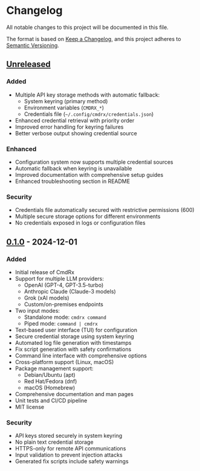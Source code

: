 # Changelog

All notable changes to this project will be documented in this file.

The format is based on [Keep a Changelog](https://keepachangelog.com/en/1.0.0/),
and this project adheres to [Semantic Versioning](https://semver.org/spec/v2.0.0.html).

## [Unreleased]

### Added
- Multiple API key storage methods with automatic fallback:
  - System keyring (primary method)
  - Environment variables (`CMDRX_*`)
  - Credentials file (`~/.config/cmdrx/credentials.json`)
- Enhanced credential retrieval with priority order
- Improved error handling for keyring failures
- Better verbose output showing credential source

### Enhanced
- Configuration system now supports multiple credential sources
- Automatic fallback when keyring is unavailable
- Improved documentation with comprehensive setup guides
- Enhanced troubleshooting section in README

### Security
- Credentials file automatically secured with restrictive permissions (600)
- Multiple secure storage options for different environments
- No credentials exposed in logs or configuration files

## [0.1.0] - 2024-12-01

### Added
- Initial release of CmdRx
- Support for multiple LLM providers:
  - OpenAI (GPT-4, GPT-3.5-turbo)
  - Anthropic Claude (Claude-3 models)
  - Grok (xAI models)
  - Custom/on-premises endpoints
- Two input modes:
  - Standalone mode: `cmdrx command`
  - Piped mode: `command | cmdrx`
- Text-based user interface (TUI) for configuration
- Secure credential storage using system keyring
- Automated log file generation with timestamps
- Fix script generation with safety confirmations
- Command line interface with comprehensive options
- Cross-platform support (Linux, macOS)
- Package management support:
  - Debian/Ubuntu (apt)
  - Red Hat/Fedora (dnf)
  - macOS (Homebrew)
- Comprehensive documentation and man pages
- Unit tests and CI/CD pipeline
- MIT license

### Security
- API keys stored securely in system keyring
- No plain text credential storage
- HTTPS-only for remote API communications
- Input validation to prevent injection attacks
- Generated fix scripts include safety warnings

[Unreleased]: https://github.com/cmdrx/cmdrx/compare/v0.1.0...HEAD
[0.1.0]: https://github.com/cmdrx/cmdrx/releases/tag/v0.1.0